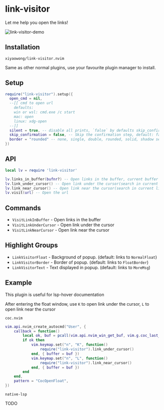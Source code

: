 # link-visitor

Let me help you open the links!

![link-visitor-demo](https://user-images.githubusercontent.com/47070852/177006635-ed9ff276-8f3d-4c42-9f94-2f6356e34eb2.gif)

## Installation

`xiyaowong/link-visitor.nvim`

Same as other normal plugins, use your favourite plugin manager to install.

## Setup

```lua
require("link-visitor").setup({
  open_cmd = nil,
  --[[ cmd to open url
    defaults:
    win or wsl: cmd.exe /c start
    mac: open
    linux: xdg-open
  --]]
  silent = true, -- disable all prints, `false` by defaults skip_confirmation
  skip_confirmation = false, -- Skip the confirmation step, default: false
  border = "rounded" -- none, single, double, rounded, solid, shadow see `:h nvim_open_win()`
})
```

## API

```lua
local lv = require 'link-visitor'

lv.links_in_buffer(bufnr?) -- Open links in the buffer, current buffer by default
lv.link_under_cursor() -- Open link under the cursor(search in current line)
lv.link_near_cursor() -- Open link near the cursor(search in current line)
lv.visit(url) -- Open the url
```

## Commands

- `VisitLinkInBuffer` - Open links in the buffer
- `VisitLinkUnderCursor` - Open link under the cursor
- `VisitLinkNearCursor` - Open link near the cursor

## Highlight Groups
- `LinkVisitorFloat` - Background of popup. (default: links to `NormalFloat`)
- `LinkVisitorBorder` - Border of popup. (default: links to `FloatBorder`)
- `LinkVisitorText` - Text displayed in popup. (default: links to `MoreMsg`)

## Example

This plugin is useful for lsp-hover documentation

After entering the float window, use `K` to open link under the cursor,
`L` to open link near the cursor

`coc.nvim`

```lua
vim.api.nvim_create_autocmd("User", {
	callback = function()
		local ok, buf = pcall(vim.api.nvim_win_get_buf, vim.g.coc_last_float_win)
		if ok then
			vim.keymap.set("n", "K", function()
				require("link-visitor").link_under_cursor()
			end, { buffer = buf })
			vim.keymap.set("n", "L", function()
				require("link-visitor").link_near_cursor()
			end, { buffer = buf })
		end
	end,
	pattern = "CocOpenFloat",
})
```

`native-lsp`

TODO
